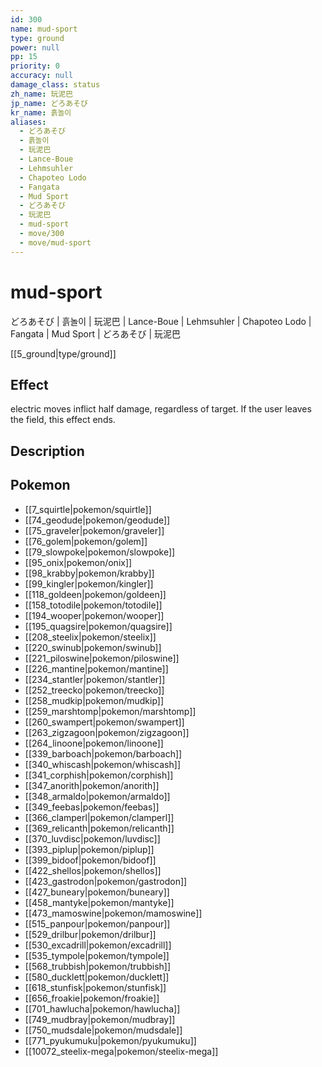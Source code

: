 ```yaml
---
id: 300
name: mud-sport
type: ground
power: null
pp: 15
priority: 0
accuracy: null
damage_class: status
zh_name: 玩泥巴
jp_name: どろあそび
kr_name: 흙놀이
aliases:
  - どろあそび
  - 흙놀이
  - 玩泥巴
  - Lance-Boue
  - Lehmsuhler
  - Chapoteo Lodo
  - Fangata
  - Mud Sport
  - どろあそび
  - 玩泥巴
  - mud-sport
  - move/300
  - move/mud-sport
---
```

# mud-sport
    
どろあそび | 흙놀이 | 玩泥巴 | Lance-Boue | Lehmsuhler | Chapoteo Lodo | Fangata | Mud Sport | どろあそび | 玩泥巴

[[5_ground|type/ground]]

## Effect

electric moves inflict half damage, regardless of target.  If the user leaves the field, this effect ends.

## Description



## Pokemon

- [[7_squirtle|pokemon/squirtle]]
- [[74_geodude|pokemon/geodude]]
- [[75_graveler|pokemon/graveler]]
- [[76_golem|pokemon/golem]]
- [[79_slowpoke|pokemon/slowpoke]]
- [[95_onix|pokemon/onix]]
- [[98_krabby|pokemon/krabby]]
- [[99_kingler|pokemon/kingler]]
- [[118_goldeen|pokemon/goldeen]]
- [[158_totodile|pokemon/totodile]]
- [[194_wooper|pokemon/wooper]]
- [[195_quagsire|pokemon/quagsire]]
- [[208_steelix|pokemon/steelix]]
- [[220_swinub|pokemon/swinub]]
- [[221_piloswine|pokemon/piloswine]]
- [[226_mantine|pokemon/mantine]]
- [[234_stantler|pokemon/stantler]]
- [[252_treecko|pokemon/treecko]]
- [[258_mudkip|pokemon/mudkip]]
- [[259_marshtomp|pokemon/marshtomp]]
- [[260_swampert|pokemon/swampert]]
- [[263_zigzagoon|pokemon/zigzagoon]]
- [[264_linoone|pokemon/linoone]]
- [[339_barboach|pokemon/barboach]]
- [[340_whiscash|pokemon/whiscash]]
- [[341_corphish|pokemon/corphish]]
- [[347_anorith|pokemon/anorith]]
- [[348_armaldo|pokemon/armaldo]]
- [[349_feebas|pokemon/feebas]]
- [[366_clamperl|pokemon/clamperl]]
- [[369_relicanth|pokemon/relicanth]]
- [[370_luvdisc|pokemon/luvdisc]]
- [[393_piplup|pokemon/piplup]]
- [[399_bidoof|pokemon/bidoof]]
- [[422_shellos|pokemon/shellos]]
- [[423_gastrodon|pokemon/gastrodon]]
- [[427_buneary|pokemon/buneary]]
- [[458_mantyke|pokemon/mantyke]]
- [[473_mamoswine|pokemon/mamoswine]]
- [[515_panpour|pokemon/panpour]]
- [[529_drilbur|pokemon/drilbur]]
- [[530_excadrill|pokemon/excadrill]]
- [[535_tympole|pokemon/tympole]]
- [[568_trubbish|pokemon/trubbish]]
- [[580_ducklett|pokemon/ducklett]]
- [[618_stunfisk|pokemon/stunfisk]]
- [[656_froakie|pokemon/froakie]]
- [[701_hawlucha|pokemon/hawlucha]]
- [[749_mudbray|pokemon/mudbray]]
- [[750_mudsdale|pokemon/mudsdale]]
- [[771_pyukumuku|pokemon/pyukumuku]]
- [[10072_steelix-mega|pokemon/steelix-mega]]

